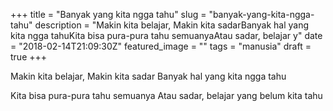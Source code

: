 +++
title = "Banyak yang kita ngga tahu"
slug = "banyak-yang-kita-ngga-tahu"
description = "Makin kita belajar, Makin kita sadarBanyak hal yang kita ngga tahuKita bisa pura-pura tahu semuanyaAtau sadar, belajar y"
date = "2018-02-14T21:09:30Z"
featured_image = ""
tags = "manusia"
draft = true
+++ 
 
Makin kita belajar, Makin kita sadar
Banyak hal yang kita ngga tahu

Kita bisa pura-pura tahu semuanya
Atau sadar, belajar yang belum kita tahu